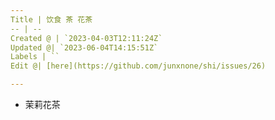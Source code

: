 ```yaml
---
Title | 饮食 茶 花茶
-- | --
Created @ | `2023-04-03T12:11:24Z`
Updated @| `2023-06-04T14:15:51Z`
Labels | ``
Edit @| [here](https://github.com/junxnone/shi/issues/26)

---
```


- 茉莉花茶
